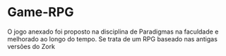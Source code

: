 # Game-RPG

O jogo anexado foi proposto na disciplina de Paradigmas na faculdade e melhorado ao longo do tempo. Se trata de um RPG baseado nas antigas versões do Zork

